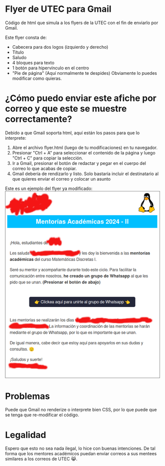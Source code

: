  # Flyer de UTEC para Gmail
Código de html que simula a los flyers de la UTEC con el fin de enviarlo por Gmail.

Este flyer consta de:
- Cabecera para dos logos (izquierdo y derecho)
- Título
- Saludo
- 4 bloques para texto
- 1 botón para hipervínculo en el centro
- "Pie de página" (Aquí normalmente te despides)
Obviamente lo puedes modificar como quieras.

# ¿Cómo puedo enviar este afiche por correo y que este se muestre correctamente?

Debido a que Gmail soporta html, aquí están los pasos para que lo interprete:

1. Abre el archivo flyer.html (luego de tu modificaciones) en tu navegador.
2. Presionar "Ctrl + A" para seleccionar el contenido de la página y luego "Ctrl + C" para copiar la selección.
3. Ir a Gmail, presionar el botón de redactar y pegar en el cuerpo del correo lo que acabas de copiar. 
4. Gmail debería de rendizarlo y listo. Solo bastaría incluir el destinatario al que quieres enviar el correo y colocar un asunto

Este es un ejemplo del flyer ya modificado:
![Este es un posible ejemplo del flyer ya modificado](ejemplo.png)

# Problemas
Puede que Gmail no renderize o interprete bien CSS, por lo que puede que se tenga que re-modificar el código.

# Legalidad
Espero que esto no sea nada ilegal, lo hice con buenas intenciones. De tal forma que los mentores académicos puedan enviar correos a sus mentees similares a los correos de UTEC 😹.

